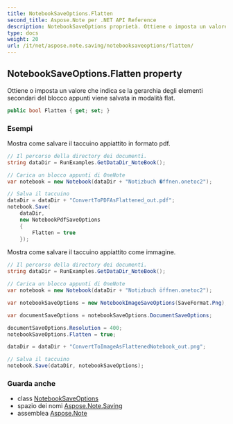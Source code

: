 ```yaml
---
title: NotebookSaveOptions.Flatten
second_title: Aspose.Note per .NET API Reference
description: NotebookSaveOptions proprietà. Ottiene o imposta un valore che indica se la gerarchia degli elementi secondari del blocco appunti viene salvata in modalità flat.
type: docs
weight: 20
url: /it/net/aspose.note.saving/notebooksaveoptions/flatten/
---
```

## NotebookSaveOptions.Flatten property

Ottiene o imposta un valore che indica se la gerarchia degli elementi secondari del blocco appunti viene salvata in modalità flat.

```csharp
public bool Flatten { get; set; }
```

### Esempi

Mostra come salvare il taccuino appiattito in formato pdf.

```csharp
// Il percorso della directory dei documenti.
string dataDir = RunExamples.GetDataDir_NoteBook();

// Carica un blocco appunti di OneNote
var notebook = new Notebook(dataDir + "Notizbuch �ffnen.onetoc2");

// Salva il taccuino
dataDir = dataDir + "ConvertToPDFAsFlattened_out.pdf";
notebook.Save(
    dataDir,
    new NotebookPdfSaveOptions
    {
        Flatten = true
    });
```

Mostra come salvare il taccuino appiattito come immagine.

```csharp
// Il percorso della directory dei documenti.
string dataDir = RunExamples.GetDataDir_NoteBook();

// Carica un blocco appunti di OneNote
var notebook = new Notebook(dataDir + "Notizbuch öffnen.onetoc2");

var notebookSaveOptions = new NotebookImageSaveOptions(SaveFormat.Png);

var documentSaveOptions = notebookSaveOptions.DocumentSaveOptions;

documentSaveOptions.Resolution = 400;
notebookSaveOptions.Flatten = true;

dataDir = dataDir + "ConvertToImageAsFlattenedNotebook_out.png";

// Salva il taccuino
notebook.Save(dataDir, notebookSaveOptions);
```

### Guarda anche

* class [NotebookSaveOptions](../)
* spazio dei nomi [Aspose.Note.Saving](../../notebooksaveoptions/)
* assemblea [Aspose.Note](../../../)



